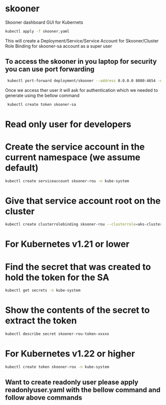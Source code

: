# skooner
Skooner dashboard GUI for Kubernets

```bash
kubectl apply -f skooner.yaml
```

This will create a Deployment/Service/Service Account for Skooner/Cluster Role Binding for skooner-sa account as a super user

## To access the skooner in you laptop for security you can use port forwarding

```bash 
 kubectl port-forward deployment/skooner --address 0.0.0.0 8080:4654 -n kube-system

```

Once we access ther user it will ask for authentication which we needed to generate using the bellow command 

```bash 
 kubectl create token skooner-sa 

```

# Read only user for developers 

# Create the service account in the current namespace (we assume default)
```bash
kubectl create serviceaccount skooner-rou -n kube-system
```
# Give that service account root on the cluster
```bash
kubectl create clusterrolebinding skooner-rou --clusterrole=aks-cluster-readonly-role --serviceaccount=kube-system:skooner-rou -n kube-system
```
# For Kubernetes v1.21 or lower
# Find the secret that was created to hold the token for the SA
```bash
kubectl get secrets -n kube-system
```
# Show the contents of the secret to extract the token
```bash
kubectl describe secret skooner-rou-token-xxxxx
```
# For Kubernetes v1.22 or higher
```bash
kubectl create token skooner-rou -n kube-system
```

## Want to create readonly user please apply readonlyuser.yaml with the bellow command  and follow above commands 


